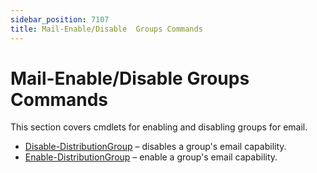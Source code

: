 ```yaml
---
sidebar_position: 7107
title: Mail-Enable/Disable  Groups Commands
---
```


# Mail-Enable/Disable Groups Commands

This section covers cmdlets for enabling and disabling groups for email.

* [Disable-DistributionGroup](DisableDistributionGroup "Disable-DistributionGroup") – disables a group's email capability.
* [Enable-DistributionGroup](EnableDistributionGroup "Enable-DistributionGroup") – enable a group's email capability.